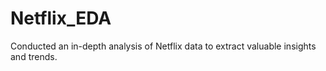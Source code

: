# Netflix_EDA
Conducted an in-depth analysis of Netflix data to extract valuable insights and trends.
